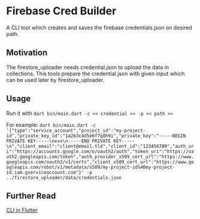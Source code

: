 # Firebase Cred Builder

A CLI tool which creates and saves the firebase credentials.json on desired path.

## Motivation
The firestore_uploader needs credential.json to upload the data in collections. This tools prepare the credential.json with given input which can be used later by firestore_uploader.

## Usage
Run it with ```dart bin/main.dart -c << credential >> -p << path >>```

For example: ```dart bin/main.dart -c '{"type":"service_account","project_id":"my-project-id","private_key_id":"1a2b3c4d5e6f7g8h9i","private_key":"-----BEGIN PRIVATE KEY-----\nxxx\n-----END PRIVATE KEY-----\n","client_email":"client@email.tld","client_id":"123456789","auth_uri":"https://accounts.google.com/o/oauth2/auth","token_uri":"https://oauth2.googleapis.com/token","auth_provider_x509_cert_url":"https://www.googleapis.com/oauth2/v1/certs","client_x509_cert_url":"https://www.googleapis.com/robot/v1/metadata/x509/my-project-id%40my-project-id.iam.gserviceaccount.com"}' -p ../firestore_uploader/data/credentials.json```

## Further Read
[CLI in Flutter](https://dart.dev/tutorials/server/get-started#3-create-a-small-app)
